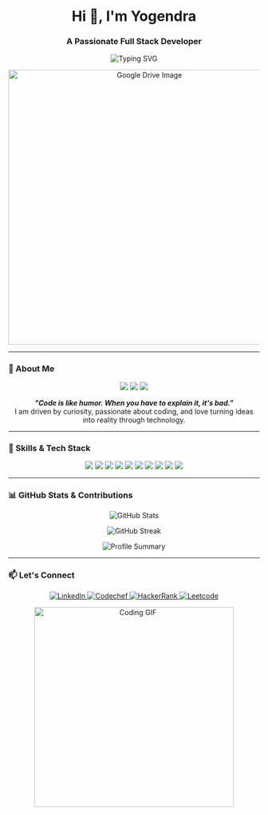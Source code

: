 <h1 align="center">Hi 👋, I'm Yogendra</h1>
<h3 align="center">A Passionate Full Stack Developer</h3>

<p align="center">
  
  <img src="https://readme-typing-svg.demolab.com?font=Fira+Code&size=22&pause=1000&color=F7F7F7&background=000000&center=true&vCenter=true&width=800&lines=Web+Developer+%7C+MERN+Stack+Enthusiast;Passionate+About+Frontend+%7C+Backend;Building+Responsive+Web+Apps+and+API+Development" alt="Typing SVG" />

</p>
<p align="center">
  <img src="https://drive.google.com/uc?export=view&id=1Tag9cyDbLjRYRY9CnRhn67YE2N09YiAK" alt="Google Drive Image" width="550" />
</p>


---

### 🌟 About Me

<div align="center">
  <img src="https://img.shields.io/badge/-Learning-%231572B6?style=flat-square&logo=React&logoColor=white" />
  <img src="https://img.shields.io/badge/-Collaborating-%23E34F26?style=flat-square&logo=Node.js&logoColor=white" />
  <img src="https://img.shields.io/badge/-Exploring%20Frontend%20&%20Backend-%23F89820?style=flat-square&logo=JavaScript&logoColor=white" />
</div>

<p align="center">
  <b><i>"Code is like humor. When you have to explain it, it's bad."</i></b><br />
  I am driven by curiosity, passionate about coding, and love turning ideas into reality through technology.
</p>

---

### 🚀 Skills & Tech Stack

<div align="center">
  <img src="https://img.shields.io/badge/React-%2320232a?style=for-the-badge&logo=react&logoColor=%2361DAFB" />
  <img src="https://img.shields.io/badge/Node.js-%2343853D?style=for-the-badge&logo=node.js&logoColor=white" />
  <img src="https://img.shields.io/badge/MongoDB-%2347A248?style=for-the-badge&logo=mongodb&logoColor=white" />
  <img src="https://img.shields.io/badge/MySQL-%2300f?style=for-the-badge&logo=mysql&logoColor=white" />
  <img src="https://img.shields.io/badge/Express.js-%23000000?style=for-the-badge&logo=express&logoColor=white" />
  <img src="https://img.shields.io/badge/JavaScript-%23F7DF1E?style=for-the-badge&logo=javascript&logoColor=black" />
  <img src="https://img.shields.io/badge/HTML5-%23E34F26?style=for-the-badge&logo=html5&logoColor=white" />
  <img src="https://img.shields.io/badge/CSS3-%231572B6?style=for-the-badge&logo=css3&logoColor=white" />
  <img src="https://img.shields.io/badge/Tailwind%20CSS-%2338B2AC?style=for-the-badge&logo=tailwind-css&logoColor=white" />
  <img src="https://img.shields.io/badge/Bootstrap-%23563D7C?style=for-the-badge&logo=bootstrap&logoColor=white" />
</div>

---

### 📊 GitHub Stats & Contributions

<p align="center">
  <img src="https://github-readme-stats.vercel.app/api?username=yogendrakag&show_icons=true&locale=en&theme=radical" alt="GitHub Stats" />
</p>
<p align="center">
  <img src="https://github-readme-streak-stats.herokuapp.com/?user=yogendrakag&theme=radical" alt="GitHub Streak" />
</p>

  
<p align="center">
  <img src="https://github-profile-summary-cards.vercel.app/api/cards/profile-details?username=yogendrakag&theme=radical" alt="Profile Summary" />
</p>

---

### 📫 Let's Connect

<p align="center">
  <a href="https://www.linkedin.com/in/yogendra-kag-702775202/" target="_blank">
    <img src="https://img.shields.io/badge/LinkedIn-%230077B5?style=for-the-badge&logo=linkedin&logoColor=white" alt="LinkedIn" />
  </a>
  <a href="https://www.codechef.com/users/yogendrakag140" target="_blank">
    <img src="https://img.shields.io/badge/Codechef-%2300CCBB?style=for-the-badge&logo=codechef&logoColor=white" alt="Codechef" />
  </a>
  <a href="https://www.hackerrank.com/profile/yogendrakag140" target="_blank">
    <img src="https://img.shields.io/badge/HackerRank-%232EC866?style=for-the-badge&logo=hackerrank&logoColor=white" alt="HackerRank" />
  </a>
  <a href="https://leetcode.com/u/YOGENDRA_KAG/" target="_blank">
    <img src="https://img.shields.io/badge/LeetCode-%23FFA116?style=for-the-badge&logo=leetcode&logoColor=white" alt="Leetcode" />
  </a>
</p>

<p align="center">
  <img src="https://media.giphy.com/media/f3iwJFOVOwuy7K6FFw/giphy.gif" alt="Coding GIF" width="400" />
</p>
